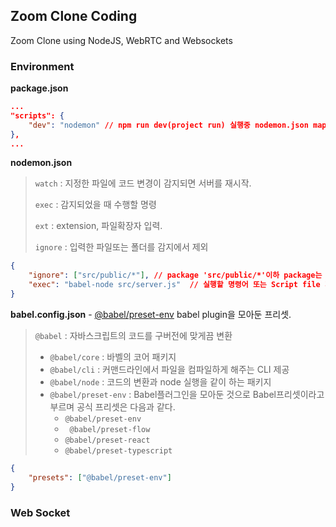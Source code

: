 ## Zoom Clone Coding

Zoom Clone using NodeJS, WebRTC and Websockets



### Environment

**package.json**

```json
...
"scripts": {
    "dev": "nodemon" // npm run dev(project run) 실행중 nodemon.json mapping.
},
...
```

**nodemon.json**

> `watch` : 지정한 파일에 코드 변경이 감지되면 서버를 재시작.
>
> `exec` : 감지되었을 때 수행할 명령
>
> `ext` : extension, 파일확장자 입력.
>
> `ignore` : 입력한 파일또는 폴더를 감지에서 제외

```json
{
    "ignore": ["src/public/*"],	// package 'src/public/*'이하 package는 nodemon 적용을 제외
    "exec": "babel-node src/server.js"  // 실행할 명령어 또는 Script file 지정.
}
```

**babel.config.json** - [@babel/preset-env](https://babeljs.io/docs/en/babel-preset-env)
babel plugin을 모아둔 프리셋.

> `@babel` :  자바스크립트의 코드를 구버전에 맞게끔 변환
>
> - `@babel/core` : 바벨의 코어 패키지
> - `@babel/cli` : 커맨드라인에서 파일을 컴파일하게 해주는 CLI 제공
> - `@babel/node` : 코드의 변환과 node 실행을 같이 하는 패키지
> - `@babel/preset-env` :  Babel플러그인을 모아둔 것으로 Babel프리셋이라고 부르며 공식 프리셋은 다음과 같다.
>   - `@babel/preset-env` 
>   - ` @babel/preset-flow`
>   - `@babel/preset-react`
>   -  `@babel/preset-typescript`

```json
{
    "presets": ["@babel/preset-env"]
}
```



### Web Socket



